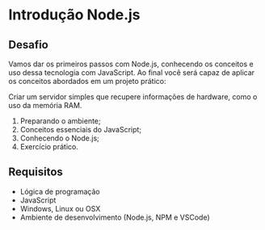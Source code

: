 # Introdução Node.js

## Desafio

Vamos dar os primeiros passos com Node.js, conhecendo os conceitos e uso dessa tecnologia com JavaScript. Ao final você será capaz de aplicar os conceitos abordados em um projeto prático:

Criar um servidor simples que recupere informações de hardware, como o uso da memória RAM.

1. Preparando o ambiente;
2. Conceitos essenciais do JavaScript;
3. Conhecendo o Node.js;
4. Exercício prático.

## Requisitos

- Lógica de programação
- JavaScript
- Windows, Linux ou OSX
- Ambiente de desenvolvimento (Node.js, NPM e VSCode)
